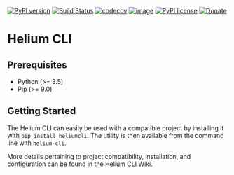 [![PyPI version](https://badge.fury.io/py/heliumcli.svg)](https://badge.fury.io/py/heliumcli)
[![Build Status](https://travis-ci.com/HeliumEdu/heliumcli.svg?branch=master)](https://travis-ci.com/HeliumEdu/heliumcli)
[![codecov](https://codecov.io/gh/HeliumEdu/heliumcli/branch/master/graph/badge.svg)](https://codecov.io/gh/HeliumEdu/heliumcli)
[![image](https://img.shields.io/pypi/pyversions/heliumcli.svg)](https://pypi.org/project/heliumcli/)
[![PyPI license](https://img.shields.io/pypi/l/heliumcli.svg)](https://pypi.org/project/heliumcli/)
[![Donate](https://img.shields.io/badge/Donate-PayPal-green.svg)](https://www.paypal.me/alexdlaird)

# Helium CLI

## Prerequisites

- Python (>= 3.5)
- Pip (>= 9.0)

## Getting Started

The Helium CLI can easily be used with a compatible project by installing it with `pip install heliumcli`. The utility
is then available from the command line with `helium-cli`.

More details pertaining to project compatibility, installation, and configuration can be found in the [Helium CLI Wiki](https://github.com/HeliumEdu/heliumcli/wiki).
